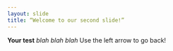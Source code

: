 ```yaml
---
layout: slide
title: “Welcome to our second slide!”
---
```

**Your test** *blah blah blah*
Use the left arrow to go back!
